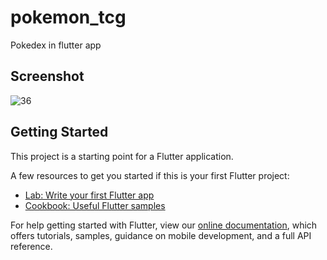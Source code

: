 # pokemon_tcg

Pokedex in flutter app

## Screenshot

![36](https://user-images.githubusercontent.com/32338891/102370565-7ccb5000-3fbd-11eb-8afb-66ddae2821a3.png)

## Getting Started

This project is a starting point for a Flutter application.

A few resources to get you started if this is your first Flutter project:

- [Lab: Write your first Flutter app](https://flutter.dev/docs/get-started/codelab)
- [Cookbook: Useful Flutter samples](https://flutter.dev/docs/cookbook)

For help getting started with Flutter, view our
[online documentation](https://flutter.dev/docs), which offers tutorials,
samples, guidance on mobile development, and a full API reference.
